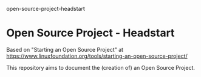open-source-project-headstart
# Open Source Project - Headstart

Based on "Starting an Open Source Project" at https://www.linuxfoundation.org/tools/starting-an-open-source-project/

This repository aims to document the (creation of) an Open Source Project.
